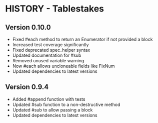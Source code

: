 HISTORY - Tablestakes
======================

Version 0.10.0
-------------
+ Fixed #each method to return an Enumerator if not provided a block
+ Increased test coverage significantly
+ Fixed deprecated spec_helper syntax
+ Updated documentation for #sub
+ Removed unused variable warning
+ Now #each allows uncloneable fields like FixNum
+ Updated dependencies to latest versions

Version 0.9.4
--------------
+ Added #append function with tests
+ Updated #sub function to a non-destructive method
+ Updated #sub to allow passing a block
+ Updated dependencies to latest versions